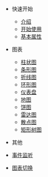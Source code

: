 <!-- 侧边栏 -->

- 快速开始
  - [介绍](base-quickstart.md)
  - [开始使用](base-usage.md)
  - [基本属性](base-options.md)

- 图表
  - [柱状图](chart-bar.md)
  - [条形图](chart-strip.md)
  - [折线图](chart-line.md)
  - [环形图](chart-donut.md)
  - [仪表盘](chart-gause.md)
  - [地图](chart-geo.md)
  - [饼图](chart-pie.md)
  - [雷达图](chart-radar.md)
  - [散点图](chart-scatter.md)
  - [矩形树图](chart-treemap.md)

- 其他
 - [事件监听](help-event.md)
 - [图表切换](help-changeChart.md)
